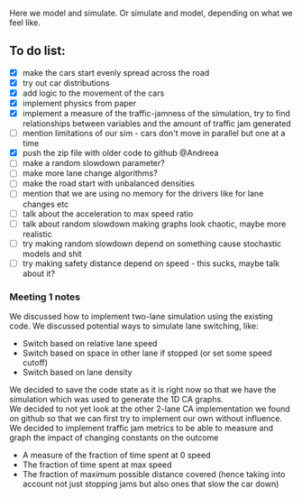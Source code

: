 Here we model and simulate. Or simulate and model, depending on what we feel like.

## To do list:
- [x] make the cars start evenly spread across the road
- [x] try out car distributions
- [x] add logic to the movement of the cars
- [x] implement physics from paper
- [x] implement a measure of the traffic-jamness of the simulation, try to find relationships between variables and the amount of traffic jam generated
- [ ] mention limitations of our sim - cars don't move in parallel but one at a time
- [x] push the zip file with older code to github @Andreea
- [ ] make a random slowdown parameter?
- [ ] make more lane change algorithms?
- [ ] make the road start with unbalanced densities
- [ ] mention that we are using no memory for the drivers like for lane changes etc
- [ ] talk about the acceleration to max speed ratio
- [ ] talk about random slowdown making graphs look chaotic, maybe more realistic
- [ ] try making random slowdown depend on something cause stochastic models and shit
- [ ] try making safety distance depend on speed - this sucks, maybe talk about it?

### Meeting 1 notes
We discussed how to implement two-lane simulation using the existing code. We discussed potential ways to simulate lane switching, like:
- Switch based on relative lane speed
- Switch based on space in other lane if stopped (or set some speed cutoff)
- Switch based on lane density <br>

We decided to save the code state as it is right now so that we have the simulation which was used to generate the 1D CA graphs. <br>
We decided to not yet look at the other 2-lane CA implementation we found on github so that we can first try to implement our own without influence. <br>
We decided to implement traffic jam metrics to be able to measure and graph the impact of changing constants on the outcome 
- A measure of the fraction of time spent at 0 speed
- The fraction of time spent at max speed
- The fraction of maximum possible distance covered (hence taking into account not just stopping jams but also ones that slow the car down)
